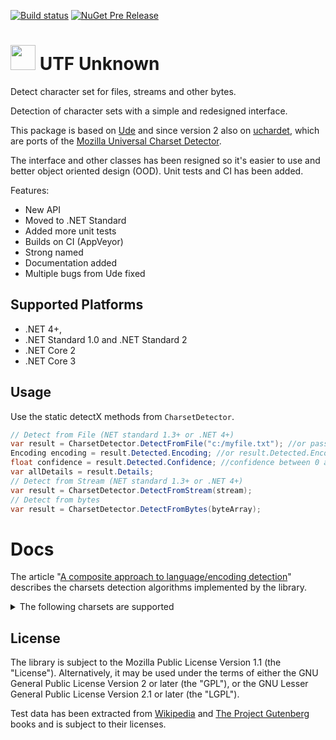 [![Build status](https://ci.appveyor.com/api/projects/status/xr59ab52cav8vuph/branch/master?svg=true)](https://ci.appveyor.com/project/304NotModified/utf-unknown/branch/master)
[![NuGet Pre Release](https://img.shields.io/nuget/vpre/UTF.Unknown.svg)](https://www.nuget.org/packages/UTF.Unknown/)

<!--
[![codecov.io](https://codecov.io/github/UniversalCharsetDetector/ude/coverage.svg?branch=master)](https://codecov.io/github/UniversalCharsetDetector/ude?branch=master)
-->

<h1><img src="https://raw.githubusercontent.com/CharsetDetector/UTF-unknown/master/logo.png" width="40" height="40" /> UTF Unknown </h1>



Detect character set for files, streams and other bytes.

Detection of character sets with a simple and redesigned interface.

This package is based on [Ude](https://github.com/errepi/ude) and since version 2 also on [uchardet](https://gitlab.freedesktop.org/uchardet/uchardet),
which are ports of the [Mozilla Universal Charset Detector](https://mxr.mozilla.org/mozilla/source/extensions/universalchardet/).

The interface and other classes has been resigned so it's easier to use and better object oriented design (OOD). Unit tests and CI has been added.

Features:

- New API
- Moved to .NET Standard
- Added more unit tests
- Builds on CI (AppVeyor)
- Strong named
- Documentation added
- Multiple bugs from Ude fixed

## Supported Platforms
- .NET 4+, 
- .NET Standard 1.0 and .NET Standard 2
- .NET Core 2
- .NET Core 3

## Usage

Use the static detectX methods from `CharsetDetector`.

```c#
// Detect from File (NET standard 1.3+ or .NET 4+)
var result = CharsetDetector.DetectFromFile("c:/myfile.txt"); //or pass FileInfo
Encoding encoding = result.Detected.Encoding; //or result.Detected.EncodingName
float confidence = result.Detected.Confidence; //confidence between 0 and 1
var allDetails = result.Details;
// Detect from Stream (NET standard 1.3+ or .NET 4+)
var result = CharsetDetector.DetectFromStream(stream);
// Detect from bytes
var result = CharsetDetector.DetectFromBytes(byteArray);

```

# Docs

The article "[A composite approach to language/encoding detection](https://www-archive.mozilla.org/projects/intl/UniversalCharsetDetection.html)" describes the charsets detection algorithms implemented by the library.

<details>
  <summary>The following charsets are supported</summary>

|        Language         | Encodings                                                                                           |
|-------------------------|-----------------------------------------------------------------------------------------------------|
| International (Unicode) | UTF-8; UTF-16BE / UTF-16LE; UTF-32BE / UTF-32LE / X-ISO-10646-UCS-4-34121 / X-ISO-10646-UCS-4-21431 |
| Arabic                  | ISO-8859-6; WINDOWS-1256                                                                            |
| Bulgarian               | ISO-8859-5; WINDOWS-1251                                                                            |
| Chinese                 | ISO-2022-CN (via X-CP50227); BIG5; EUC-TW; GB18030; HZ-GB-2312                                      |
| Croatian                | ISO-8859-2; ISO-8859-13; ISO-8859-16; WINDOWS-1250; IBM852; X-MAC-CE                                |
| Czech                   | WINDOWS-1250; ISO-8859-2; IBM852; X-MAC-CE                                                          |
| Danish                  | ISO-8859-1; ISO-8859-15; WINDOWS-1252                                                               |
| English                 | ASCII                                                                                               |
| Esperanto               | ISO-8859-3                                                                                          |
| Estonian                | ISO-8859-4; ISO-8859-13; ISO-8859-13; WINDOWS-1252; WINDOWS-1257                                    |
| Finnish                 | ISO-8859-1; ISO-8859-4; ISO-8859-9; ISO-8859-13; ISO-8859-15; WINDOWS-1252                          |
| French                  | ISO-8859-1; ISO-8859-15; WINDOWS-1252                                                               |
| German                  | ISO-8859-1; WINDOWS-1252                                                                            |
| Greek                   | ISO-8859-7; WINDOWS-1253                                                                            |
| Hebrew                  | ISO-8859-8; WINDOWS-1255                                                                            |
| Hungarian               | ISO-8859-2; WINDOWS-1250                                                                            |
| Irish Gaelic            | ISO-8859-1; ISO-8859-9; ISO-8859-15; WINDOWS-1252                                                   |
| Italian                 | ISO-8859-1; ISO-8859-3; ISO-8859-9; ISO-8859-15; WINDOWS-1252                                       |
| Japanese                | ISO-2022-JP; SHIFT_JIS; EUC-JP                                                                      |
| Korean                  | ISO-2022-KR; EUC-KR / UHC; CP949 (via KS_C_5601-1987)                                               |
| Lithuanian              | ISO-8859-4; ISO-8859-10; ISO-8859-13                                                                |
| Latvian                 | ISO-8859-4; ISO-8859-10; ISO-8859-13                                                                |
| Maltese                 | ISO-8859-3                                                                                          |
| Polish                  | ISO-8859-2; ISO-8859-13; ISO-8859-16; WINDOWS-1250; IBM852; X-MAC-CE                                |
| Portuguese              | ISO-8859-1; ISO-8859-9; ISO-8859-15; WINDOWS-1252                                                   |
| Romanian                | ISO-8859-2; ISO-8859-16; WINDOWS-1250; IBM852                                                       |
| Russian                 | ISO-8859-5; KOI8-R; WINDOWS-1251; X-MAC-CYRILLIC; IBM866; IBM855                                    |
| Slovak                  | WINDOWS-1250; ISO-8859-2; IBM852; X-MAC-CE                                                          |
| Slovene                 | ISO-8859-2; ISO-8859-16; WINDOWS-1250; IBM852; X-MAC-CE                                             |
| Spanish                 | ISO-8859-1; ISO-8859-15; WINDOWS-1252                                                               |
| Swedish                 | ISO-8859-1; ISO-8859-4; ISO-8859-9; ISO-8859-15; WINDOWS-1252                                       |
| Thai                    | TIS-620; ISO-8859-11                                                                                |
| Turkish                 | ISO-8859-3; ISO-8859-9                                                                              |
| Vietnamese              | VISCII; WINDOWS-1258                                                                                |
| Others                  | WINDOWS-1252                                                                                        |

</details>



## License

The library is subject to the Mozilla Public License Version 1.1 (the "License"). Alternatively, it may be used under the terms of either the GNU General Public License Version 2 or later (the "GPL"), or the GNU Lesser General Public License Version 2.1 or later (the "LGPL").

Test data has been extracted from [Wikipedia](https://wikipedia.org) and [The Project Gutenberg](https://www.gutenberg.org/) books and is subject to their licenses.

